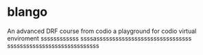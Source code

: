 # blango
An advanced DRF course from codio a playground for codio virtual enviroment
ssssssssssss
ssssassssssssssssssssssssssssssssss
sssssssssssssssssssssssssssss